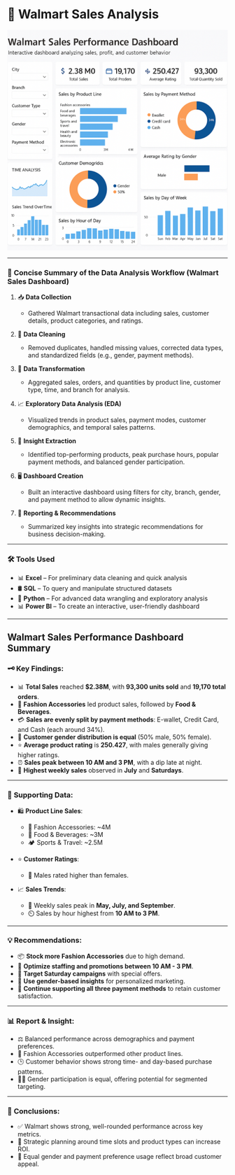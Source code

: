 # 🛒 Walmart Sales Analysis


![alt text](walmart_ds_pic.png)


---

### 📌 **Concise Summary of the Data Analysis Workflow (Walmart Sales Dashboard)**

1. 📥 **Data Collection**

   * Gathered Walmart transactional data including sales, customer details, product categories, and ratings.

2. 🧹 **Data Cleaning**

   * Removed duplicates, handled missing values, corrected data types, and standardized fields (e.g., gender, payment methods).

3. 🔄 **Data Transformation**

   * Aggregated sales, orders, and quantities by product line, customer type, time, and branch for analysis.

4. 📈 **Exploratory Data Analysis (EDA)**

   * Visualized trends in product sales, payment modes, customer demographics, and temporal sales patterns.

5. 🧠 **Insight Extraction**

   * Identified top-performing products, peak purchase hours, popular payment methods, and balanced gender participation.

6. 🖥️ **Dashboard Creation**

   * Built an interactive dashboard using filters for city, branch, gender, and payment method to allow dynamic insights.

7. 📝 **Reporting & Recommendations**

   * Summarized key insights into strategic recommendations for business decision-making.

---

### 🛠️ **Tools Used**

* 📊 **Excel** – For preliminary data cleaning and quick analysis
* 🛢️ **SQL** – To query and manipulate structured datasets
* 🐍 **Python** – For advanced data wrangling and exploratory analysis
* 📊 **Power BI** – To create an interactive, user-friendly dashboard

---




## **Walmart Sales Performance Dashboard Summary**

### 🗝️ **Key Findings:**

* 📊 **Total Sales** reached **\$2.38M**, with **93,300 units sold** and **19,170 total orders**.
* 👜 **Fashion Accessories** led product sales, followed by **Food & Beverages**.
* 💳 **Sales are evenly split by payment methods**: E-wallet, Credit Card, and Cash (each around 34%).
* 🚻 **Customer gender distribution is equal** (50% male, 50% female).
* ⭐ **Average product rating** is **250.427**, with males generally giving higher ratings.
* ⏰ **Sales peak between 10 AM and 3 PM**, with a dip late at night.
* 📅 **Highest weekly sales** observed in **July** and **Saturdays**.

---

### 📂 **Supporting Data:**

* 🛍️ **Product Line Sales**:

  * 👜 Fashion Accessories: \~4M
  * 🍔 Food & Beverages: \~3M
  * 🏕️ Sports & Travel: \~2.5M
* ⭐ **Customer Ratings**:

  * 👨 Males rated higher than females.
* 📈 **Sales Trends**:

  * 📆 Weekly sales peak in **May, July, and September**.
  * ⏲️ Sales by hour highest from **10 AM to 3 PM**.

---

### 💡 **Recommendations:**

* 📦 **Stock more Fashion Accessories** due to high demand.
* 👷 **Optimize staffing and promotions between 10 AM - 3 PM**.
* 📣 **Target Saturday campaigns** with special offers.
* 🧠 **Use gender-based insights** for personalized marketing.
* 🧾 **Continue supporting all three payment methods** to retain customer satisfaction.

---

### 📊 **Report & Insight:**

* ⚖️ Balanced performance across demographics and payment preferences.
* 🌟 Fashion Accessories outperformed other product lines.
* 🕒 Customer behavior shows strong time- and day-based purchase patterns.
* 👩‍💼 Gender participation is equal, offering potential for segmented targeting.

---

### 🧾 **Conclusions:**

* ✅ Walmart shows strong, well-rounded performance across key metrics.
* 🎯 Strategic planning around time slots and product types can increase ROI.
* 🤝 Equal gender and payment preference usage reflect broad customer appeal.